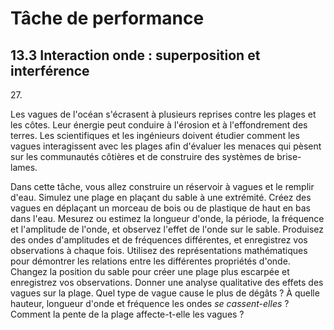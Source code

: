 # Tâche de performance

## 13.3 Interaction onde : superposition et interférence

27\.

Les vagues de l'océan s'écrasent à plusieurs reprises contre les plages et les côtes. Leur énergie peut conduire à l'érosion et à l'effondrement des terres. Les scientifiques et les ingénieurs doivent étudier comment les vagues interagissent avec les plages afin d'évaluer les menaces qui pèsent sur les communautés côtières et de construire des systèmes de brise-lames.

Dans cette tâche, vous allez construire un réservoir à vagues et le remplir d'eau. Simulez une plage en plaçant du sable à une extrémité. Créez des vagues en déplaçant un morceau de bois ou de plastique de haut en bas dans l'eau. Mesurez ou estimez la longueur d'onde, la période, la fréquence et l'amplitude de l'onde, et observez l'effet de l'onde sur le sable. Produisez des ondes d'amplitudes et de fréquences différentes, et enregistrez vos observations à chaque fois. Utilisez des représentations mathématiques pour démontrer les relations entre les différentes propriétés d'onde. Changez la position du sable pour créer une plage plus escarpée et enregistrez vos observations. Donner une analyse qualitative des effets des vagues sur la plage. Quel type de vague cause le plus de dégâts ? À quelle hauteur, longueur d'onde et fréquence les ondes *se cassent-elles* ? Comment la pente de la plage affecte-t-elle les vagues ?
